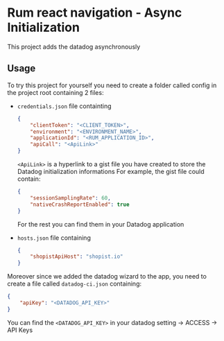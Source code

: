 # Rum react navigation - Async Initialization

This project adds the datadog asynchronously

## Usage

To try this project for yourself you need to create a folder called config in the project root containing 2 files:

- `credentials.json` file containting

    ```json
    {
        "clientToken": "<CLIENT_TOKEN>",
        "environment": "<ENVIRONMENT_NAME>",
        "applicationId": "<RUM_APPLICATION_ID>",
        "apiCall": "<ApiLink>"
    }
    ```

    `<ApiLink>` is a hyperlink to a gist file you have created to store the Datadog initialization informations
    For example, the gist file could contain:

    ```json
    {
        "sessionSamplingRate": 60,
        "nativeCrashReportEnabled": true
    }
    ```

    For the rest you can find them in your Datadog application

- `hosts.json` file containing

    ```json
    {
        "shopistApiHost": "shopist.io"
    }
    ```

Moreover since we added the datadog wizard to the app, you need to create a file called `datadog-ci.json` containing:

```json
{
    "apiKey": "<DATADOG_API_KEY>"
}
```

You can find the `<DATADOG_API_KEY>` in your datadog setting -> ACCESS -> API Keys
